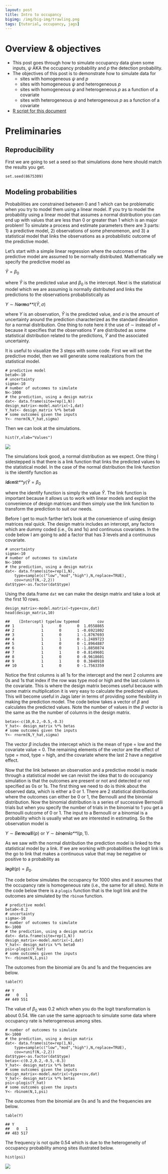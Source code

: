 ```yaml
---
layout: post
title: Intro to occupancy 
bigimg: /img/big-img/trawling.png
tags: [tutorial, occupancy, jags]
---
```


Overview & objectives
=====================

-   This post goes through how to simulate occupancy data given some
    inputs, *ψ* AKA the occupancy probability and *p* the detection
    probability.
-   The objectives of this post is to demonstrate how to simulate data
    for
    -   sites with homogeneous *ψ* and *p*
    -   sites with homogeneous *ψ* and heterogeneous *p*
    -   sites with homogeneous *ψ* and heterogeneous *p* as a function
        of a covariate
    -   sites with heterogeneous *ψ* and heterogeneous *p* as a function
        of a covariate
-   [R script for this
    document](/img/2020-05-23-occupancy-1_files/20202-05-23-occupancy-1.R)

Preliminaries
=============

Reproducibility
---------------

First we are going to set a seed so that simulations done here should
match the results you get.

    set.seed(8675309)

Modeling probabilities
----------------------

Probabilities are constrained between 0 and 1 which can be problematic
when you try to model them using a linear model. If you try to model the
probability using a linear model that assumes a normal distribution you
can end up with values that are less than 0 or greater than 1 which is
an major problem! To simulate a process and estimate parameters there
are 3 parts: 1) a predictive model, 2) observations of some phenomenon,
and 3) a statistical model that links the observations as a
probabilistic outcome of the predictive model.

Let’s start with a simple linear regression where the outcomes of the
predictive model are assumed to be normally distributed. Mathematically
we specify the predictive model as

*Ŷ* = *β*<sub>0</sub>

where *Ŷ* is the predicted value and *β*<sub>0</sub> is the intercept.
Next is the statistical model which we are assuming is normally
distributed and links the predictions to the observations
probabilistically as

*Y* ∼ *N**o**r**m**a**l*(*Ŷ*, *σ*)

where *Y* is an observation, *Ŷ* is the predicted value, and *σ* is the
amount of uncertainty around the prediction characterized as the
standard deviation for a normal distribution. One thing to note here it
the use of ∼ instead of = because it specifies that the observations *Y*
are distributed as some statistical distribution related to the
predictions, *Ŷ* and the associated uncertainty.

It is useful to visualize the 3 steps with some code. First we will set
the predictive model, then we will generate some realizations from the
statistical model.

    # predictive model
    beta0<-10
    # uncertainty
    sigma<-10
    # number of outcomes to simulate
    N<-1000
    # the prediction, using a design matrix
    dat<- data.frame(site=rep(1,N))
    design_matrix<-model.matrix(~1,dat)
    Y_hat<- design_matrix %*% beta0
    # some outcomes given the inputs
    Y<- rnorm(N,Y_hat,sigma)

Then we can look at the simulations.

    hist(Y,xlab="Values")

![](/img/2020-05-23-occupancy-1_files/unnamed-chunk-4-1.png)

The simulations look good, a normal distribution as we expect. One thing
I sidestepped is that there is a link function that links the predicted
values to the statistical model. In the case of the normal distribution
the link function is the identify function as

*I**d**e**n**t**i**t**y*(*Ŷ* = *β*<sub>0</sub>

where the identify function is simply the value *Ŷ*. The link function
is important because it allows us to work with linear models and exploit
the convenience of design matrices and then simply use the link function
to transform the prediction to suit our needs.

Before I get to much farther let’s look at the convenience of using
design matrices real quick. The design matrix includes an intercept, any
factors which are dummy coded (i.e., 0s and 1s) and continuous
covariates. In the code below I am going to add a factor that has 3
levels and a continuous covariate.

    # uncertainty
    sigma<-10
    # number of outcomes to simulate
    N<-1000
    # the prediction, using a design matrix
    dat<- data.frame(site=rep(1,N),
        type=sample(c("low","mod","high"),N,replace=TRUE),
        cov=runif(N,-2,2))
    dat$type<-as.factor(dat$type)

Using the data.frame `dat` we can make the design matrix and take a look
at the first 10 rows.

    design_matrix<-model.matrix(~type+cov,dat)
    head(design_matrix,10)

    ##    (Intercept) typelow typemod        cov
    ## 1            1       0       0  1.0558865
    ## 2            1       0       1 -0.6921802
    ## 3            1       0       1 -1.8767693
    ## 4            1       1       0 -1.2489723
    ## 5            1       0       0 -1.8964887
    ## 6            1       0       1 -1.8850874
    ## 7            1       1       0 -0.8149601
    ## 8            1       0       0 -0.9618601
    ## 9            1       1       0  0.3840910
    ## 10           1       0       0 -1.7563359

Notice the first columns is all 1s for the intercept and the next 2
columns are 0s and 1s that index if the row was type mod or high and the
last column is the covariate. This is where the design matrix becomes
useful because with some matrix multiplication it is very easy to
calculate the predicted values. This will become useful in Jags later in
terms of providing some flexibility in making the prediction model. The
code below takes a vector of *β* and calculates the predicted values.
Note the number of values in the *β* vector is the same as the the
number of columns in the design matrix.

    betas<-c(10,0.2,-0.5,-0.3)
    Y_hat<- design_matrix %*% betas
    # some outcomes given the inputs
    Y<- rnorm(N,Y_hat,sigma)

The vector *β* includes the intercept which is the mean of type = low
and the covariate value = 0. The remaining elements of the vector are
the effect of type = mod, type = high, and the covariate where the last
2 have a negative effect.

Now that the link between an observation and a predictive model is made
through a statistical model we can revisit the idea that to do occupancy
simulation is that the outcomes are present or not and detected or not
specified as 0s or 1s. The first thing we need to do is think about the
observed data, which is either a 0 or 1. There are 2 statistical
distributions where the outcomes can either be 0 or 1, the Bernoulli and
the binomial distribution. Now the binomial distribution is a series of
successive Bernoulli trials but when you specify the number of trials in
the binomial to 1 you get a Bernoulli outcome of 0 or 1. The input to a
Bernoulli or a binomial is a probability which is usually what we are
interested in estimating. So the observation model is

*Y* ∼ *B**e**r**n**o**u**l**l**i*(*p*) or
*Y* ∼ *b**i**n**o**m**i**a**l*(*p*, 1).

As we saw with the normal distribution the prediction model is linked to
the statistical model by a link. If we are working with probabilities
the logit link is the go to link that makes a continuous value that may
be negative or positive to a probability as

*l**o**g**i**t*(*p*) = *β*<sub>0</sub>.

The code below simulates the occupancy for 1000 sites and it assumes
that the occupancy rate is homogeneous rate (i.e., the same for all
sites). Note in the code below there is a `plogis` function that is the
logit link and the outcomes are simulated by the `rbinom` function.

    # predictive model
    beta0<-0.2
    # uncertainty
    sigma<-10
    # number of outcomes to simulate
    N<-1000
    # the prediction, using a design matrix
    dat<- data.frame(site=rep(1,N))
    design_matrix<-model.matrix(~1,dat)
    Y_hat<- design_matrix %*% beta0
    psi<-plogis(Y_hat)
    # some outcomes given the inputs
    Y<- rbinom(N,1,psi)

The outcomes from the binomial are 0s and 1s and the frequencies are
below.

    table(Y)

    ## Y
    ##   0   1 
    ## 449 551

The value of *β*<sub>0</sub> was 0.2 which when you do the logit
transformation is about 0.54. We can use the same approach to simulate
some data where occupancy rate is heterogeneous among sites.

    # number of outcomes to simulate
    N<-1000
    # the prediction, using a design matrix
    dat<- data.frame(site=rep(1,N),
        type=sample(c("low","mod","high"),N,replace=TRUE),
        cov=runif(N,-2,2))
    dat$type<-as.factor(dat$type)
    betas<-c(0.2,0.2,-0.5,-0.3)
    Y_hat<- design_matrix %*% betas
    # some outcomes given the inputs
    design_matrix<-model.matrix(~type+cov,dat)
    Y_hat<- design_matrix %*% betas
    psi<-plogis(Y_hat)
    # some outcomes given the inputs
    Y<- rbinom(N,1,psi)

The outcomes from the binomial are 0s and 1s and the frequencies are
below.

    table(Y)

    ## Y
    ##   0   1 
    ## 483 517

The frequency is not quite 0.54 which is due to the heterogeneity of
occupancy probability among sites illustrated below.

    hist(psi)

![](/img/2020-05-23-occupancy-1_files/unnamed-chunk-12-1.png)

<!--



#This type of linear model
#with an intercept as the only parameter will be important moving forward as it is the base 
#model for homogenous $\psi$ and $p$. 
#
#The way we deal with
#
## Generating some occupancy data
#
#
#```{r}
#nsites<- 450
#```
#
#```{r}
#nreps<-3## number of samples done in a site
#```
#
#
#```{r}
#b0<- 1.75
#b1<- -0.02
#```
#
#```{r}
#occ_covs<- data.frame(site=c(1:nsites),
#    ele=rnorm(nsites, 0,1),
#    X1=rnorm(nsites,0,1),
#    X2=rnorm(nsites,0,1))
#y<- model.matrix(~ele,occ_covs) %*% c(b0,b1)
#psi<- plogis(y)
#```
#
#
#
#```{r}
## detection
#c0<- 0.4  ## intercept seine
#c1=-1.5 ## effect of trawl
#c2= 1.5 ## effect of covariate y3
## DATA.FRAME OF DETECTION COVARITES SORTED BY SITE AND OCCASION WITHIN SITE
#det_covs<-expand.grid(
#    site=c(1:nsites), 
#    rep=c(1:3))
#det_covs<- det_covs[order(det_covs$site,
#    det_covs$rep),] ## sort by site and rep within site that is how unmarked likes the data
### GEAR  
#det_covs$gear<- sample(c("seine","trawl"),
#    nsites*nreps,replace=TRUE)
#det_covs$gear<-factor(det_covs$gear)
### add 2 sham variables to as detection covariates (global model = dcv+Y1+Y2)
#det_covs$Y1<- rnorm(nrow(det_covs),0,1) ## SCALED TO MEAN 0 AND SD = 1
#det_covs$Y2<- rnorm(nrow(det_covs),0,1) 
#det_covs$Y3<- rnorm(nrow(det_covs),0,1)
#yy<- model.matrix(~gear+Y3,det_covs)%*% c(c0,c1,c2)
#
#p<-matrix(0,nrow=nsites,ncol=nreps)
### MAKE P INTO A MATRIX
#for(i in 1:nsites)
#    {
#    for(k in 1:nreps)
#        {## TRASNFORM TO PROBABILITY
#        p[i,k]<-plogis(yy[which(det_covs$site==i&det_covs$rep==k)])
#        }
#     }
#    
#
### simulate detections for 3 replicates in each site
#Z<- rbinom(nsites,1,psi) ## SITE OCCUPIED OR NOT
## detection matrix each row is a site
#y<-matrix(0,nrow=nsites,ncol=nreps)## MATRIX OF DETECTION HISTORIES
#for(k in 1:nreps)
#    {
#    y[,k]<-rbinom(nsites,1,p[,k]*Z)
#    }
#
#
#```
#
#
### DONE GENERATING DATA TO FIT MODEL TO    
# 
## MODEL SELECTION USING ALL POSSIBLE COMBINATIONS 
#
#```{r}
#occ_model_covs<-c("ele","X1","X2")
#det_model_covs<- c("gear","Y1","Y2","Y3")
#```
#
#
#```{r}
### MAKE ALL POSSIBLE COMBINATIONS OF OCCUPANCY COVARIATES
#occ_models<- c()
#for(i in 1:length(occ_model_covs))
#    {
#    occ_models<- c(occ_models,
#        unlist(apply(combn(occ_model_covs,i),2,paste,collapse="+")))
#    }
#```
#
#
#```{r}
### MAKE ALL POSSIBLE COMBINATIONS OF DETECTION COVARIATES
#det_models<- c()
#for(i in 1:length(det_model_covs))
#    {
#    det_models<- c(det_models,unlist(apply(combn(det_model_covs,i),2,paste,collapse="+")))
#    }   
### ALL COMBOS OF OCCUPANCY AND DETECTION 
#### DETCTION MODLE GOES FIRST IN OCCU
#models<- expand.grid(det=det_models, occ=occ_models,stringsAsFactors = FALSE) 
#models<- apply(models,1,paste,collapse="~") 
#models<-paste("~",models,sep="") ## add front tilda for unmarked  
#library(unmarked)
#library( AICcmodavg)
### GET DATA FORMATED FOR UNMARKED
#um_dat<- unmarkedFrameOccu(y, 
#    siteCovs=occ_covs, 
#    obsCovs=det_covs)
#
### FIT THE TRUE MODEL
#fit<- occu(~gear+Y3~ele,um_dat)
#cbind(coef(fit),c(b0,b1,c0,c1,c2))## does ok for detection covs, occupancy not so much
### SO OF THE 2 ANALYSIS IS MOST ROBUST TO ESTIMATE DETECTION PROBABLITIES
#
### FIT ALL THE MODELS AND EXTRACT AIC
#output<-data.frame()
#for(m in 1:length(models))
#    {
#    fit<- occu(as.formula(models[m]),um_dat)
#    output<-rbind(output,data.frame(model=models[m],
#        nll=fit@negLogLike,
#        covergence=fit@opt$convergence,
#        covergence_message=ifelse(is.null(fit@opt$message),"None",fit@opt$message),
#        AIC=fit@AIC))
#    }
#
### MODEL SELECTION
#output<-output[order(output$AIC),]
#output$daic<- output$AIC-min(output$AIC)
#output$model_lik<- exp(-0.5*output$daic)
#output$model_weight<- output$model_lik/sum(output$model_lik)
#
#
#
#```
#
-->
